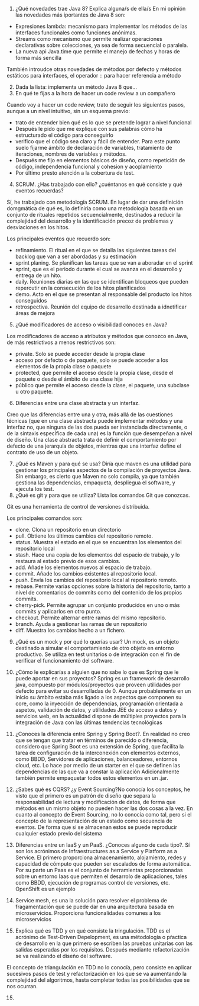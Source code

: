 1. ¿Qué novedades trae Java 8? Explica alguna/s de ella/s
En mi opinión las novedades más iportantes de Java 8 son: 
  * Expresiones lambda: mecanismo para implementar los métodos de las interfaces funcionales como funciones anónimas.   
  * Streams como mecanismo que permite realizar operaciones declarativas sobre colecciones, ya sea de forma secuencial o paralela.
  * La nueva api Java.time que permite el manejo de fechas y horas de forma más sencilla
  
También introudce otras novedades de métodos por defecto y métodos estáticos para interfaces, el operador :: para hacer referencia a método

2. Dada la lista: implementa un método Java 8 que...
3. En qué te fijas a la hora de hacer un code review a un compañero

Cuando voy a hacer un code review, trato de seguir los siguientes pasos, aunque a un nivel intuitivo, sin un esquema previo: 
  * trato de entender bien qué es lo que se pretende lograr a nivel funcional
  * Después le pido que me explique con sus palabras cómo ha estructurado el código para conseguirlo
  * verifico que el código sea claro y fácil de entender.
  Para este punto suelo fijarme ámbito de declaración de variables, tratamiento de iteraciones, nombres de variables y métodos.
  * Después me fijo en elementos básicos de diseño, como repetición de código, independencia funcional y cohesion y acoplamiento
  * Por último presto atención a la cobertura de test.
4. SCRUM. ¿Has trabajado con ello? ¿cuéntanos en qué consiste y qué eventos recuerdas?

Sí, he trabajado con metodología SCRUM. En lugar de dar una definición domgmática de qué es, lo definiría  como una metodología basada en un conjunto de rituales repetidos secuencialmente, destinados a reducir la complejidad del desarrollo y la identificación precoz de problemas y desviaciones en los hitos.

Los principales eventos que recuerdo son:

* refinamiento. El ritual en el que se detalla las siguientes tareas del backlog que van a ser abordadas y su estimación
* sprint planing. Se planifican las tareas que se van a aboradar en el sprint
* sprint, que es el periodo durante el cual se avanza en el desarrollo y entrega de un hito.
* daily. Reuniones diarias en las que se identifican bloqueos que pueden repercutir en la consecución de los hitos planificados
* demo. Acto en el que se presentan al responsable del producto los hitos conseguidos
* retrospectiva. Reunión del equipo de desarrollo destinada a idnetificar áreas de mejora
  
5. ¿Qué modificadores de acceso o visibilidad conoces en Java?

Los modificadores de acceso a atributos y métodos que conozco en Java, de más restrictivos a menos restrictivos son:
* private. Solo se puede acceder desde la propia clase
* acceso por defecto o de paquete, solo se puede acceder a los elementos de la propia clase o paquete
* protected, que permite el acceso desde la propia clase, desde el paquete o desde el ámbito de una clase hija
* público que permite el acceso desde la clase, el paquete, una subclase u otro paquete.

6. Diferencias entre una clase abstracta y un interfaz. 

Creo que las diferencias entre una y otra, más allá de las cuestiones técnicas (que en una clase abstracta puede implementar métodos y una interfaz no, que ninguna de las dos pueda ser instanciada directamente, o de la sintaxis específica de cada una) es la función que desempeñan a nivel de diseño. Una clase abstracta trata de definir el comportamiento por defecto de una jerarquía de objetos, mientras que una interfaz define el contrato de uso de un objeto.

7. ¿Qué es Maven y para qué se usa? Diría que maven es una utilidad para gestionar los principales aspectos de la compilación de proyectos Java. Sin embargo, es cierto que Maven no solo compila, ya que también gestiona las dependencias, empaqueta, despliegua el software, y ejecuta los test.
8. ¿Qué es git y para que se utiliza? Lista los comandos Git que conozcas.

Git es una herramienta de control de versiones distribuida.

Los principales comandos son:
* clone. Clona un repositorio en un directorio
* pull. Obtiene los últimos cambios del repositorio remoto.
* status. Muestra el estado en el que se encuentran los elementos del repositorio local
* stash. Hace una copia de los elementos del espacio de trabajo, y lo restaura al estado previo de esos cambios. 
* add. Añade los elementos nuevos al espacio de trabajo.
* commit. Añade los cambios existentes al repositorio local.
* push. Envía los cambios del repositorio local al repositorio remoto.
* rebase. Permite varias opciones sobre la historia del repositorio, tanto a nivel de comentarios de commits como del contenido de los propios commits.
* cherry-pick. Permite agrupar un conjunto producidos en uno o más commits y aplicarlos en otro punto.
* checkout. Permite alternar entre ramas del mismo repositorio.
* branch. Ayuda a gestionar las ramas de un repositorio
* diff. Muestra los cambios hecho a un fichero.

9. ¿Qué es un mock y por qué lo querías usar? 
Un mock, es un objeto destinado a simular el comportamiento de otro objeto en entorno productivo. Se utiliza en test unitarios o de integración con el fin de verificar el funcionamiento del software.

10. ¿Cómo le explicarías a alguien que no sabe lo que es Spring que le puede aportar en sus
proyectos? Spring es un framework de desarrollo java, compuesto por módulos/proyectos que proveen utilidades por defecto para evitar su desarrolladas de 0. 
Aunque probablemente en un inicio su ámbito estaba más ligado a los aspectos que componen su core, como la inyección de dependencias, programación orientada a aspetos, validación de datos, y utilidades JEE de acceso a datos y servicios web, en la actualidad dispone de múltiples proyectos para la integración de Java con las últimas tendencias tecnológicas

11. ¿Conoces la diferencia entre Spring y Spring Boot?. En realidad no creo que se tengan que tratar en términos de parecido o diferencia, considero que Spring Boot es una extensión de Spring, que facilita la tarea de configuración de la interconexión con elementos externos, como BBDD, Servidores de aplicaciones, balanceadores, entornos cloud, etc. 
Lo hace por medio de un starter en el que se definen las dependencias de las que va a constar la aplicación
Adicionalmente también permite empaquetar todos estos elementos en un .jar.

12. ¿Sabes qué es CQRS? ¿y Event Sourcing?No conocía los conceptos, he visto que el primero es un patrón de diseño que separa la responsabilidad de lectura y modificación de datos, de forma que métodos en un mismo objeto no pueden hacer las dos cosas a la vez. 
En cuanto al concepto de Event Sourcing, no lo conocía como tal, pero si el concepto de la representación de un estado como secuencia de eventos. De forma que si se almacenan estos se puede reproducir cualquier estado previo del sistema

12. Diferencias entre un IaaS y un PaaS. ¿Conoces alguno de cada tipo?. Sí son los acrónimos de Infraestructures as a Service y Platform as a Service. 
El primero proporciona almacenamiento, alojamiento, redes y capacidad de cómputo que pueden ser escalados de forma automática.
Por su parte un Paas es el conjunto de herramientas proporcionadas sobre un entorno Iaas que permiten el desarrolo de aplicaciones, tales como BBDD, ejecución de programas control de versiones, etc. OpenShift es un ejemplo

13. Service mesh, es una la solución para resolver el problema de fragamentación que se puede dar en una arquitectura basada en microservicios. Proporciona funcionalidades comunes a los microservicios 
    
14. Explica qué es TDD y en qué consiste la tringulación. TDD es el acrónimo de Test-Driven Depelopment, es una métodología o pŕactica de desarrollo en la que primero se escriben las pruebas unitarias con las salidas esperadas por los requisitos. Después mediante refactorización se va realizando el diseño del software.

El concepto de triangulación en TDD no lo conocía, pero consiste en aplicar sucesivos pasos de test y refactorización en los que se va aumentando la complejidad del algoritmos, hasta completar todas las posibilidades que se nos ocurran. 

15. 

